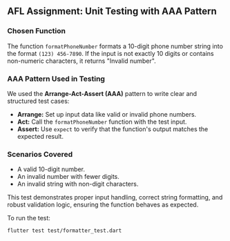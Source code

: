 

## AFL Assignment: Unit Testing with AAA Pattern

### Chosen Function
The function `formatPhoneNumber` formats a 10-digit phone number string into the format `(123) 456-7890`. If the input is not exactly 10 digits or contains non-numeric characters, it returns "Invalid number".

### AAA Pattern Used in Testing
We used the **Arrange-Act-Assert (AAA)** pattern to write clear and structured test cases:

- **Arrange:** Set up input data like valid or invalid phone numbers.
- **Act:** Call the `formatPhoneNumber` function with the test input.
- **Assert:** Use `expect` to verify that the function's output matches the expected result.

### Scenarios Covered
- A valid 10-digit number.
- An invalid number with fewer digits.
- An invalid string with non-digit characters.

This test demonstrates proper input handling, correct string formatting, and robust validation logic, ensuring the function behaves as expected.

To run the test:
```bash
flutter test test/formatter_test.dart
```